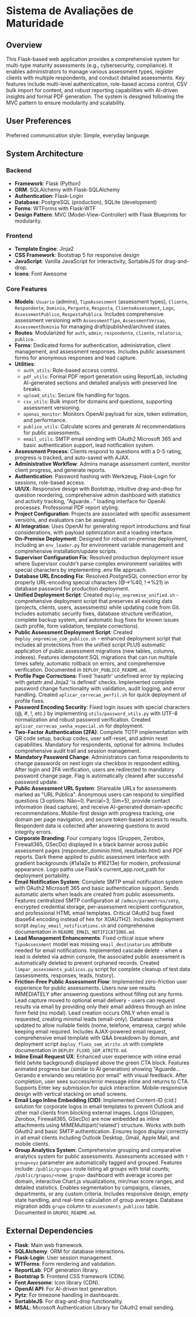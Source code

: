 # Sistema de Avaliações de Maturidade

## Overview

This Flask-based web application provides a comprehensive system for multi-type maturity assessments (e.g., cybersecurity, compliance). It enables administrators to manage various assessment types, register clients with multiple respondents, and conduct detailed assessments. Key features include multi-level authentication, role-based access control, CSV bulk import for content, and robust reporting capabilities with AI-driven insights and formal PDF generation. The system is designed following the MVC pattern to ensure modularity and scalability.

## User Preferences

Preferred communication style: Simple, everyday language.

## System Architecture

### Backend
- **Framework**: Flask (Python)
- **ORM**: SQLAlchemy with Flask-SQLAlchemy
- **Authentication**: Flask-Login
- **Database**: PostgreSQL (production), SQLite (development)
- **Forms**: WTForms with Flask-WTF
- **Design Pattern**: MVC (Model-View-Controller) with Flask Blueprints for modularity.

### Frontend
- **Template Engine**: Jinja2
- **CSS Framework**: Bootstrap 5 for responsive design
- **JavaScript**: Vanilla JavaScript for interactivity, SortableJS for drag-and-drop.
- **Icons**: Font Awesome

### Core Features
- **Models**: `Usuario` (admins), `TipoAssessment` (assessment types), `Cliente`, `Respondente`, `Dominio`, `Pergunta`, `Resposta`, `ClienteAssessment`, `Logo`, `AssessmentPublico`, `RespostaPublica`. Includes comprehensive assessment versioning with `AssessmentTipo`, `AssessmentVersao`, `AssessmentDominio` for managing draft/published/archived states.
- **Routes**: Modularized for `auth`, `admin`, `respondente`, `cliente`, `relatorio`, `publico`.
- **Forms**: Dedicated forms for authentication, administration, client management, and assessment responses. Includes public assessment forms for anonymous responses and lead capture.
- **Utilities**:
    - `auth_utils`: Role-based access control.
    - `pdf_utils`: Formal PDF report generation using ReportLab, including AI-generated sections and detailed analysis with preserved line breaks.
    - `upload_utils`: Secure file handling for logos.
    - `csv_utils`: Bulk import for domains and questions, supporting assessment versioning.
    - `openai_monitor`: Monitors OpenAI payload for size, token estimation, and performance.
    - `publico_utils`: Calculate scores and generate AI recommendations for public assessments.
    - `email_utils`: SMTP email sending with OAuth2 Microsoft 365 and basic authentication support, lead notification system.
- **Assessment Process**: Clients respond to questions with a 0-5 rating, progress is tracked, and auto-saved with AJAX.
- **Administrative Workflow**: Admins manage assessment content, monitor client progress, and generate reports.
- **Authentication**: Password hashing with Werkzeug, Flask-Login for sessions, role-based access.
- **UI/UX**: Responsive design with Bootstrap, intuitive drag-and-drop for question reordering, comprehensive admin dashboard with statistics and activity tracking, "Aguarde..." loading interface for OpenAI processes. Professional PDF report styling.
- **Project Configuration**: Projects are associated with specific assessment versions, and evaluators can be assigned.
- **AI Integration**: Uses OpenAI for generating report introductions and final considerations, with payload optimization and a loading interface.
- **On-Premise Deployment**: Designed for robust on-premise deployment, including an `env_loader.py` for environment variable management and comprehensive installation/update scripts.
- **Supervisor Configuration Fix**: Resolved production deployment issue where Supervisor couldn't parse complex environment variables with special characters by implementing .env file approach.
- **Database URL Encoding Fix**: Resolved PostgreSQL connection error by properly URL-encoding special characters (@→%40, !→%21) in database password for production deployment.
- **Unified Deployment Script**: Created `deploy_onpremise_unified.sh` - comprehensive deployment script that preserves all existing data (projects, clients, users, assessments) while updating code from Git. Includes automatic security fixes, database structure verification, complete backup system, and automatic bug fixes for known issues (auth profile, form validation, template corrections).
- **Public Assessment Deployment Script**: Created `deploy_onpremise_com_publico.sh` - enhanced deployment script that includes all protections from the unified script PLUS automatic application of public assessment migrations (new tables, columns, indexes). Features idempotent SQL migrations that can run multiple times safely, automatic rollback on errors, and comprehensive verification. Documented in `DEPLOY_PUBLICO_README.md`.
- **Profile Page Corrections**: Fixed 'hasattr' undefined error by replacing with getattr and Jinja2 'is defined' checks. Implemented complete password change functionality with validation, audit logging, and error handling. Created `aplicar_correcao_perfil.sh` for quick deployment of profile fixes.
- **Password Encoding Security**: Fixed login issues with special characters (@, #, !, etc.) by implementing `utils/password_utils.py` with UTF-8 normalization and robust password verification. Created `aplicar_correcao_senha_especial.sh` for deployment.
- **Two-Factor Authentication (2FA)**: Complete TOTP implementation with QR code setup, backup codes, user self-reset, and admin reset capabilities. Mandatory for respondents, optional for admins. Includes comprehensive audit trail and session management.
- **Mandatory Password Change**: Administrators can force respondents to change passwords on next login via checkbox in respondent editing. After login and 2FA verification, users are redirected to mandatory password change page. Flag is automatically cleared after successful password update.
- **Public Assessment URL System**: Shareable URLs for assessments marked as "URL Pública". Anonymous users can respond to simplified questions (3 options: Não=0, Parcial=3, Sim=5), provide contact information (lead capture), and receive AI-generated domain-specific recommendations. Mobile-first design with progress tracking, one domain per page navigation, and secure token-based access to results. Respondent data is collected after answering questions to avoid integrity errors.
- **Corporate Branding**: Four company logos (Gruppen, Zerobox, Firewall365, GSecDo) displayed in a black banner across public assessment pages (responder_dominio.html, resultado.html) and PDF reports. Dark theme applied to public assessment interface with gradient backgrounds (#1a1a2e to #16213e) for modern, professional appearance. Logo paths use Flask's current_app.root_path for deployment portability.
- **Email Notification System**: Complete SMTP email notification system with OAuth2 Microsoft 365 and basic authentication support. Sends automatic alerts when leads are created from public assessments. Features centralized SMTP configuration at `/admin/parametros/smtp`, encrypted credential storage, per-assessment recipient configuration, and professional HTML email templates. Critical OAuth2 bug fixed (base64 encoding instead of hex for XOAUTH2). Includes deployment script `deploy_email_notifications.sh` and comprehensive documentation in `README_EMAIL_NOTIFICATIONS.md`.
- **Lead Management Enhancements**: Fixed critical issue where `TipoAssessment` model was missing `email_destinatarios` attribute needed for email notifications. Implemented cascade delete - when a lead is deleted via admin console, the associated public assessment is automatically deleted to prevent orphaned records. Created `limpar_assessments_publicos.py` script for complete cleanup of test data (assessments, responses, leads, history).
- **Friction-Free Public Assessment Flow**: Implemented zero-friction user experience for public assessments. Users now see results IMMEDIATELY after answering questions without filling out any forms. Lead capture moved to optional email delivery - users can request results via email by providing only their email address through an inline form field (no modal). Lead creation occurs ONLY when email is requested, creating minimal leads (email-only). Database schema updated to allow nullable fields (nome, telefone, empresa, cargo) while keeping email required. Includes AJAX-powered email request, comprehensive email template with Q&A breakdown by domain, and deployment script `deploy_fluxo_sem_atrito.sh` with complete documentation in `DEPLOY_FLUXO_SEM_ATRITO.md`.
- **Inline Email Request UX**: Enhanced user experience with inline email field (white background) displayed above the green CTA block. Features animated progress bar (similar to AI generation) showing "Aguarde... Gerando e enviando seu relatório por email" with visual feedback. After completion, user sees success/error message inline and returns to CTA. Supports Enter key submission for quick interaction. Mobile-responsive design with vertical stacking on small screens.
- **Email Logo Inline Embedding (CID)**: Implemented Content-ID (cid:) solution for corporate logos in email templates to prevent Outlook and other mail clients from blocking external images. Logos (Gruppen, Zerobox, Firewall365, GSecDo) are now embedded as inline attachments using MIMEMultipart('related') structure. Works with both OAuth2 and basic SMTP authentication. Ensures logos display correctly in all email clients including Outlook Desktop, Gmail, Apple Mail, and mobile clients.
- **Group Analytics System**: Comprehensive grouping and comparative analytics system for public assessments. Assessments accessed with `?group=xyz` parameter are automatically tagged and grouped. Features include: `/public/grupos` route listing all groups with total counts; `/public/grupos/<nome_grupo>` dashboard with average scores per domain, interactive Chart.js visualizations, min/max score ranges, and detailed statistics. Enables segmentation by campaigns, classes, departments, or any custom criteria. Includes responsive design, empty state handling, and real-time calculation of group averages. Database migration adds `grupo` column to `assessments_publicos` table. Documented in `GRUPOS_README.md`.

## External Dependencies

- **Flask**: Main web framework.
- **SQLAlchemy**: ORM for database interactions.
- **Flask-Login**: User session management.
- **WTForms**: Form rendering and validation.
- **ReportLab**: PDF generation library.
- **Bootstrap 5**: Frontend CSS framework (CDN).
- **Font Awesome**: Icon library (CDN).
- **OpenAI API**: For AI-driven text generation.
- **Pytz**: For timezone handling in dashboards.
- **SortableJS**: For drag-and-drop functionality.
- **MSAL**: Microsoft Authentication Library for OAuth2 email sending.